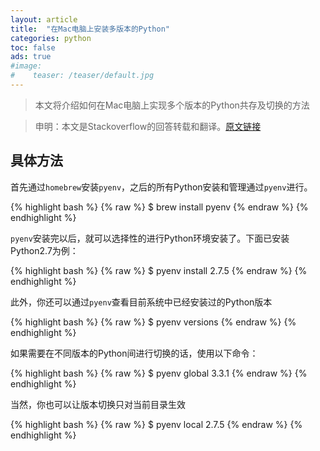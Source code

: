 ```yaml
---
layout: article
title:  "在Mac电脑上安装多版本的Python"
categories: python
toc: false
ads: true
#image:
#    teaser: /teaser/default.jpg
---
```


> 本文将介绍如何在Mac电脑上实现多个版本的Python共存及切换的方法

> 申明：本文是Stackoverflow的回答转载和翻译。[原文链接](http://stackoverflow.com/questions/18671253/how-can-i-use-homebrew-to-install-both-python-2-and-3-on-mac-mountain-lion)

## 具体方法

首先通过`homebrew`安装`pyenv`，之后的所有Python安装和管理通过`pyenv`进行。


{% highlight bash %}
{% raw %}
$ brew install pyenv
{% endraw %}
{% endhighlight %}

`pyenv`安装完以后，就可以选择性的进行Python环境安装了。下面已安装Python2.7为例：

{% highlight bash %}
{% raw %}
$ pyenv install 2.7.5
{% endraw %}
{% endhighlight %}

此外，你还可以通过`pyenv`查看目前系统中已经安装过的Python版本

{% highlight bash %}
{% raw %}
$ pyenv versions
{% endraw %}
{% endhighlight %}

如果需要在不同版本的Python间进行切换的话，使用以下命令：

{% highlight bash %}
{% raw %}
$ pyenv global 3.3.1
{% endraw %}
{% endhighlight %}

当然，你也可以让版本切换只对当前目录生效

{% highlight bash %}
{% raw %}
$ pyenv local 2.7.5
{% endraw %}
{% endhighlight %}
